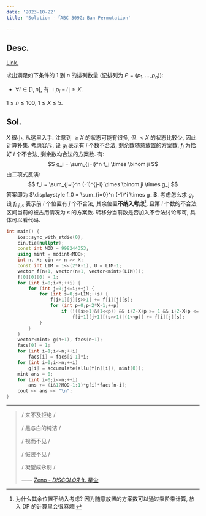 ```yaml
---
date: '2023-10-22'
title: 'Solution -「ABC 309G」Ban Permutation'

---
```


## Desc.

[Link.](https://atcoder.jp/contests/abc309/tasks/abc309_g)

求出满足如下条件的 $1$ 到 $n$ 的排列数量 (记排列为 $P = (p_1, \dots, p_n))$:

- $\forall i \in [1, n]$, 有 $\mid p_i-i\mid \geqslant X$.

$1 \leqslant n \leqslant 100$, $1 \leqslant X \leqslant 5$.

## Sol.

$X$ 很小, 从这里入手. 注意到 $\geqslant X$ 的状态可能有很多, 但 $< X$ 的状态比较少, 因此计算补集. 考虑容斥, 设 $g_i$ 表示有 $i$ 个数不合法, 剩余数随意放置的方案数, $f_i$ 为恰好 $i$ 个不合法, 剩余数均合法的方案数. 有:
$$
g_i = \sum_{j=i}^n f_j \times \binom ji
$$
由二项式反演:
$$
f_i = \sum_{j=i}^n (-1)^{j-i} \times \binom ji \times g_j
$$
答案即为 $\displaystyle f_0 = \sum_{i=0}^n (-1)^i \times g_i$. 考虑怎么求 $g_i$. 设 $f_{i, j, s}$ 表示前 $i$ 个位置有 $j$ 个不合法, 其余位置**不纳入考虑**[^1], 且第 $i$ 个数的不合法区间当前的被占用情况为 $s$ 的方案数. 转移分当前数是否加入不合法讨论即可, 具体可以看代码.

```cpp
int main() {
    ios::sync_with_stdio(0);
    cin.tie(nullptr);
    const int MOD = 998244353;
    using mint = modint<MOD>;
    int n, X; cin >> n >> X;
    const int LIM = 1<<(2*X-1), U = LIM-1;
    vector f(n+1, vector(n+1, vector<mint>(LIM)));
    f[0][0][0] = 1;
    for (int i=0;i<n;++i) {
        for (int j=0;j<=i;++j) {
            for (int s=0;s<LIM;++s) {
                f[i+1][j][s>>1] += f[i][j][s];
                for (int p=0;p<2*X-1;++p)
                    if (!((s>>1)&(1<<p)) && i+2-X+p >= 1 && i+2-X+p <= n)
                        f[i+1][j+1][(s>>1)|(1<<p)] += f[i][j][s];
            }
        }
    }
    vector<mint> g(n+1), facs(n+1);
    facs[0] = 1;
    for (int i=1;i<=n;++i)
        facs[i] = facs[i-1]*i;
    for (int i=0;i<=n;++i)
        g[i] = accumulate(allu(f[n][i]), mint(0));
    mint ans = 0;
    for (int i=0;i<=n;++i)
        ans += (i&1?MOD-1:1)*g[i]*facs[n-i];
    cout << ans << "\n";
}
```

---

>/ 来不及拒绝 /
>
>/ 黑与白的纯洁 /
>
>/ 视而不见 /
>
>/ 假装不见 /
>
>/ 凝望成永别 /
>
>—— [Zeno - *D!SCOLOЯ* ft. 星尘](https://vocadb.net/S/147283)

[^1]: 为什么其余位置不纳入考虑? 因为随意放置的方案数可以通过乘阶乘计算, 放入 DP 的计算里会很麻烦!
